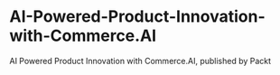 # AI-Powered-Product-Innovation-with-Commerce.AI
AI Powered Product Innovation with Commerce.AI, published by Packt
